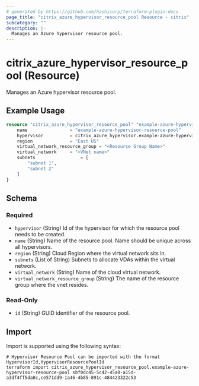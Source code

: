 ```yaml
---
# generated by https://github.com/hashicorp/terraform-plugin-docs
page_title: "citrix_azure_hypervisor_resource_pool Resource - citrix"
subcategory: ""
description: |-
  Manages an Azure hypervisor resource pool.
---
```


# citrix_azure_hypervisor_resource_pool (Resource)

Manages an Azure hypervisor resource pool.

## Example Usage

```terraform
resource "citrix_azure_hypervisor_resource_pool" "example-azure-hypervisor-resource-pool" {
    name                = "example-azure-hypervisor-resource-pool"
    hypervisor          = citrix_azure_hypervisor.example-azure-hypervisor.id
    region              = "East US"
	virtual_network_resource_group = "<Resource Group Name>"
    virtual_network     = "<VNet name>"
    subnets     			= [
        "subnet 1",
        "subnet 2"
    ]
}
```

<!-- schema generated by tfplugindocs -->
## Schema

### Required

- `hypervisor` (String) Id of the hypervisor for which the resource pool needs to be created.
- `name` (String) Name of the resource pool. Name should be unique across all hypervisors.
- `region` (String) Cloud Region where the virtual network sits in.
- `subnets` (List of String) Subnets to allocate VDAs within the virtual network.
- `virtual_network` (String) Name of the cloud virtual network.
- `virtual_network_resource_group` (String) The name of the resource group where the vnet resides.

### Read-Only

- `id` (String) GUID identifier of the resource pool.

## Import

Import is supported using the following syntax:

```shell
# Hypervisor Resource Pool can be imported with the format HypervisorId,HypervisorResourcePoolId
terraform import citrix_azure_hypervisor_resource_pool.example-azure-hypervisor-resource-pool sbf0dc45-5c42-45a0-a15d-a3df4ff5da8c,ce571dd9-1a46-4b85-891c-484423322c53
```
